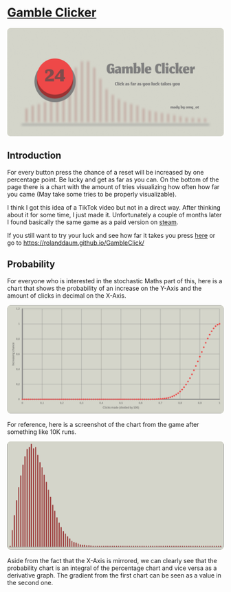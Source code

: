 # [Gamble Clicker](https://rolanddaum.github.io/GambleClick/)

![Project Banner](https://github.com/RolandDaum/GambleClick/blob/main/docs/gc_banner.png?raw=true)

## Introduction
For every button press the chance of a reset will be increased by one percentage point. Be lucky and get as far as you can. On the bottom of the page there is a chart with the amount of tries visualizing how often how far you came (May take some tries to be properly visualizable).

I think I got this idea of a TikTok video but not in a direct way. After thinking about it for some time, I just made it. Unfortunately a couple of months later I found basically the same game as a paid version on [steam](https://store.steampowered.com/app/2026850/THE_BUTTON__Golden_Button/).

If you still want to try your luck and see how far it takes you press [here](https://rolanddaum.github.io/GambleClick/) or go to https://rolanddaum.github.io/GambleClick/

## Probability
For everyone who is interested in the stochastic Maths part of this, here is a chart that shows the probability of an increase on the Y-Axis and the amount of clicks in decimal on the X-Axis.

![Probability Chart](/docs/ProbabilityChart.png)

For reference, here is a screenshot of the chart from the game after something like 10K runs.

![Probability Chart](/docs/GameChart.png)

Aside from the fact that the X-Axis is mirrored, we can clearly see that the probability chart is an integral of the percentage chart and vice versa as a derivative graph.
The gradient from the first chart can be seen as a value in the second one.